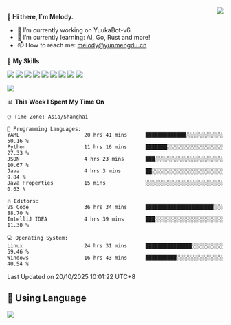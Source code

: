 <a href="#">
  <img align="right" src="https://github-readme-stats.vercel.app/api?username=melodyyuuka&count_private=true&show_icons=true" />
</a>

**👋 Hi there, I`m Melody.**

- 🔭 I’m currently working on YuukaBot-v6
- 🌱 I’m currently learning: AI, Go, Rust and more!
- 📫 How to reach me: melody@yunmengdu.cn

🌟 **My Skills** 

![](https://img.shields.io/badge/-Python-3e74a2?style=flat-square&logo=Python&logoColor=fff)
![](https://img.shields.io/badge/-Java-007396?style=flat-square&logo=OpenJDK&logoColor=fff)
![](https://img.shields.io/badge/-Node.js-339933?style=flat-square&logo=Node.js&logoColor=fff)
![](https://img.shields.io/badge/-Git-f05032?style=flat-square&logo=git&logoColor=fff)
![](https://img.shields.io/badge/-PostgreSQL-4169e1?style=flat-square&logo=PostgreSQL&logoColor=fff)
![](https://img.shields.io/badge/-Rust-000000?style=flat-square&logo=rust&logoColor=fff)
![](https://img.shields.io/badge/-VSCode-007acc?style=flat-square&logo=Visual-Studio-Code&logoColor=fff)
![](https://img.shields.io/badge/-FastAPI-009688?style=flat-square&logo=FastAPI&logoColor=fff)
![](https://img.shields.io/badge/-Linux-000000?style=flat-square&logo=Linux&logoColor=fff)


![](https://wakatime.com/badge/user/fa6dc0e2-47c5-4d2d-ae45-69fec6f2122c.svg)

<!--START_SECTION:waka-->
📊 **This Week I Spent My Time On** 

```text
🕑︎ Time Zone: Asia/Shanghai

💬 Programming Languages: 
YAML                     20 hrs 41 mins      █████████████░░░░░░░░░░░░   50.16 % 
Python                   11 hrs 16 mins      ███████░░░░░░░░░░░░░░░░░░   27.33 % 
JSON                     4 hrs 23 mins       ███░░░░░░░░░░░░░░░░░░░░░░   10.67 % 
Java                     4 hrs 3 mins        ██░░░░░░░░░░░░░░░░░░░░░░░    9.84 % 
Java Properties          15 mins             ░░░░░░░░░░░░░░░░░░░░░░░░░    0.63 % 

🔥 Editors: 
VS Code                  36 hrs 34 mins      ██████████████████████░░░   88.70 % 
IntelliJ IDEA            4 hrs 39 mins       ███░░░░░░░░░░░░░░░░░░░░░░   11.30 % 

💻 Operating System: 
Linux                    24 hrs 31 mins      ███████████████░░░░░░░░░░   59.46 % 
Windows                  16 hrs 43 mins      ██████████░░░░░░░░░░░░░░░   40.54 % 
```


 Last Updated on 20/10/2025 10:01:22 UTC+8
<!--END_SECTION:waka-->

## 🥰 **Using Language**

![](https://github-readme-stats.vercel.app/api/wakatime?username=MelodyYuyuko&layout=compact&hide_border=true)
